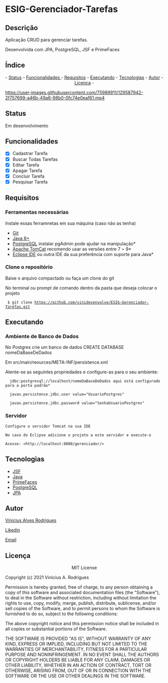 # ESIG-Gerenciador-Tarefas

## Descrição

Aplicação CRUD para gerenciar tarefas.

Desenvolvida com JPA, PostgreSQL, JSF e PrimeFaces

## Índice
<p align="center"> - 
 <a href="#status">Status</a> - 
 <a href="#status"> Funcionalidades </a> - 
 <a href="#requisitos">Requisitos</a> - 
 <a href="#executando">Executando</a> - 
 <a href="#tecnologias">Tecnologias</a> - 
 <a href="#autor">Autor</a> - 
 <a href="#licença">Licença</a> - 
</p>


https://user-images.githubusercontent.com/75989911/129587942-2f757699-a46b-49a6-98b0-0fc74e0eaf61.mp4


## Status 

Em desenvolvimento

## Funcionalidades

- [x] Cadastrar Tarefa
- [x] Buscar Todas Tarefas
- [x] Editar Tarefa
- [x] Apagar Tarefa
- [x] Concluir Tarefa
- [x] Pesquisar Tarefa

## Requisitos

### Ferramentas necessárias

Instale essas ferramnetas em sua máquina (caso não as tenha)

- [Git](https://git-scm.com)
- [Java 8+](https://www.java.com/en/)
- [PostgreSQL](https://www.postgresql.org/) instalar pgAdmin pode ajudar na manipulação* 
- [Apache TomCat](http://tomcat.apache.org/) recomendo usar as versões entre 7 ~ 9*
- [Eclipse IDE](https://www.eclipse.org/) ou outra IDE da sua preferência com suporte para Java*

### Clone o repositório

Baixe o arquivo compactado ou faça um clone do git

No terminal ou prompt de comando dentro da pasta que deseja colocar o projeto

<code> $ git clone <https://github.com/vinidesenvolve/ESIG-Gerenciador-Tarefas.git> </code>

## Executando

### Ambiente de Banco de Dados

  No Postgres crie um banco de dados CREATE DATABASE nomeDaBaseDeDados
  
  Em src/main/reources/META-INF/persistence.xml
  
  Atente-se as seguintes propriedades e configure-as para o seu ambiente: 
  
      jdbc:postgresql://localhost/nomeDaBaseDeDados aqui está configurado para a porta padrão*
      
      javax.persistence.jdbc.user value="UsuarioPostgres"
      
      javax.persistence.jdbc.password value="SenhaUsuarioPostgres"
      
### Servidor

    Configure o servidor Tomcat na sua IDE
    
    No caso do Eclipse adicione o projeto a este servidor e execute-o
    
    Acesse: <http://localhost:8080/gerenciador/>

## Tecnologias

- [JSF](https://www.oracle.com/java/technologies/javaserverfaces.html)  
- [Java](https://www.java.com/en/)
- [PrimeFaces](https://www.primefaces.org/)
- [PostgreSQL](https://www.postgresql.org/)
- [JPA](https://jakarta.ee/specifications/persistence/3.0/)

## Autor

<p> <a href="https://github.com/vinidesenvolve">Vinicius Alves Rodrigues</a> </p>
<p> <a href="https://www.linkedin.com/in/vinidesenvolve/">Likedin</a> </p>
<p> <a href="vinidesenvolve@gmail.com">Email</a> </p>

## Licença

<p align="center">
MIT License

Copyright (c) 2021 Vinicius A. Rodrigues

Permission is hereby granted, free of charge, to any person obtaining a copy
of this software and associated documentation files (the "Software"), to deal
in the Software without restriction, including without limitation the rights
to use, copy, modify, merge, publish, distribute, sublicense, and/or sell
copies of the Software, and to permit persons to whom the Software is
furnished to do so, subject to the following conditions:

The above copyright notice and this permission notice shall be included in all
copies or substantial portions of the Software.

THE SOFTWARE IS PROVIDED "AS IS", WITHOUT WARRANTY OF ANY KIND, EXPRESS OR
IMPLIED, INCLUDING BUT NOT LIMITED TO THE WARRANTIES OF MERCHANTABILITY,
FITNESS FOR A PARTICULAR PURPOSE AND NONINFRINGEMENT. IN NO EVENT SHALL THE
AUTHORS OR COPYRIGHT HOLDERS BE LIABLE FOR ANY CLAIM, DAMAGES OR OTHER
LIABILITY, WHETHER IN AN ACTION OF CONTRACT, TORT OR OTHERWISE, ARISING FROM,
OUT OF OR IN CONNECTION WITH THE SOFTWARE OR THE USE OR OTHER DEALINGS IN THE
SOFTWARE.
</p>
